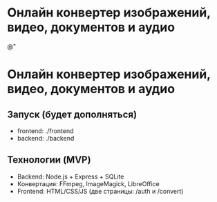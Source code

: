 ﻿# Онлайн конвертер изображений, видео, документов и аудио
@"
# Онлайн конвертер изображений, видео, документов и аудио

## Запуск (будет дополняться)
- frontend: ./frontend
- backend:  ./backend

## Технологии (MVP)
- Backend: Node.js + Express + SQLite
- Конвертация: FFmpeg, ImageMagick, LibreOffice
- Frontend: HTML/CSS/JS (две страницы: /auth и /convert)
